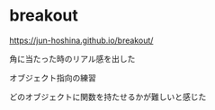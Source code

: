 # breakout

https://jun-hoshina.github.io/breakout/

角に当たった時のリアル感を出した

オブジェクト指向の練習

どのオブジェクトに関数を持たせるかが難しいと感じた
